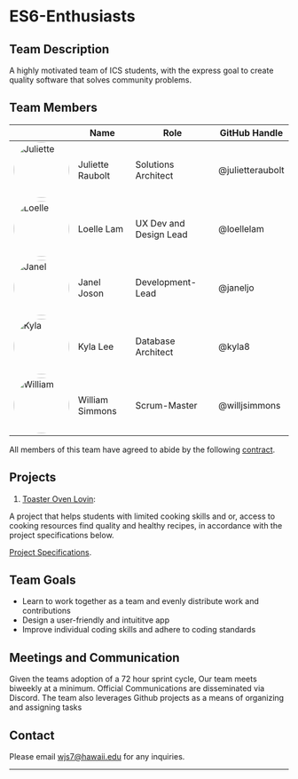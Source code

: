 # ES6-Enthusiasts

## Team Description

A highly motivated team of ICS students, with the express goal to create quality software that solves community problems.

## Team Members

|                                                                                                                        | Name             | Role                   | GitHub Handle    |
|------------------------------------------------------------------------------------------------------------------------|------------------|------------------------|------------------|
| <img src="https://github.com/julietteraubolt.png" alt="Juliette" width="100" height="100" style="border-radius: 50%;"> | Juliette Raubolt | Solutions Architect    | @julietteraubolt |
| <img src="https://github.com/loellelam.png" alt="Loelle" width="100" height="100" style="border-radius: 50%;">         | Loelle Lam       | UX Dev and Design Lead | @loellelam       |
| <img src="https://github.com/janeljo.png" alt="Janel" width="100" height="100" style="border-radius: 50%;">            | Janel Joson      | Development-Lead       | @janeljo         |
| <img src="https://github.com/kyla8.png" alt="Kyla" width="100" height="100" style="border-radius: 50%;">               | Kyla Lee         | Database Architect     | @kyla8           |
| <img src="https://github.com/willjsimmons.png" alt="William" width="100" height="100" style="border-radius: 50%;">     | William Simmons  | Scrum-Master           | @willjsimmons    |
 
All members of this team have agreed to abide by the following [contract](https://docs.google.com/document/d/1o7tGRP024l86Usm7qH7RX9-gTofHFc-ff8x5b5ZbVPA/edit?usp=sharing).

## Projects

1. [Toaster Oven Lovin](/ToasterOvenLovin):


A project that helps students with limited cooking skills and or, access to cooking resources
find quality and healthy recipes, in accordance with the project specifications below.

[Project Specifications](https://courses.ics.hawaii.edu/ics314f23/morea/final-project/reading-project-toaster-oven-lovin.html).


## Team Goals

- Learn to work together as a team and evenly distribute work and contributions
- Design a user-friendly and intuititve app
- Improve individual coding skills and adhere to coding standards


## Meetings and Communication

Given the teams adoption of a 72 hour sprint cycle, Our team meets biweekly at a minimum.
Official Communications are disseminated via Discord. 
The team also leverages Github projects as a means of organizing and assigning tasks

## Contact

Please email [wjs7@hawaii.edu](wjs7@hawaii.edu) for any inquiries.

---

